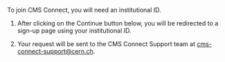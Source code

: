To join CMS Connect, you will need an institutional ID.

1) After clicking on the Continue button below, you will be redirected to a 
sign-up page using your institutional ID.

2) Your request will be sent to the CMS Connect Support team at 
[cms-connect-support@cern.ch](cms-connect-support@cern.ch).
